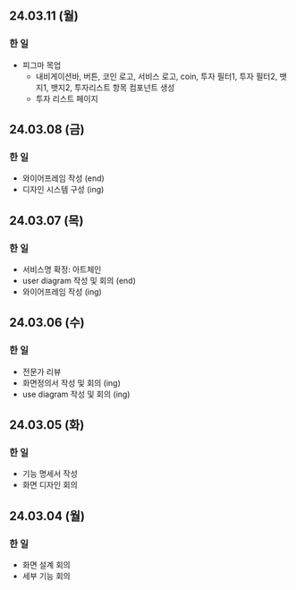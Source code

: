 ## 24.03.11 (월)

### 한 일

- 피그마 목업
  - 내비게이션바, 버튼, 코인 로고, 서비스 로고, coin, 투자 필터1, 투자 필터2, 뱃지1, 뱃지2, 투자리스트 항목 컴포넌트 생성
  - 투자 리스트 페이지

## 24.03.08 (금)

### 한 일

- 와이어프레임 작성 (end)
- 디자인 시스템 구성 (ing)

## 24.03.07 (목)

### 한 일

- 서비스명 확정: 아트체인
- user diagram 작성 및 회의 (end)
- 와이어프레임 작성 (ing)

## 24.03.06 (수)

### 한 일

- 전문가 리뷰
- 화면정의서 작성 및 회의 (ing)
- use diagram 작성 및 회의 (ing)

## 24.03.05 (화)

### 한 일

- 기능 명세서 작성
- 화면 디자인 회의

## 24.03.04 (월)

### 한 일

- 화면 설계 회의
- 세부 기능 회의
